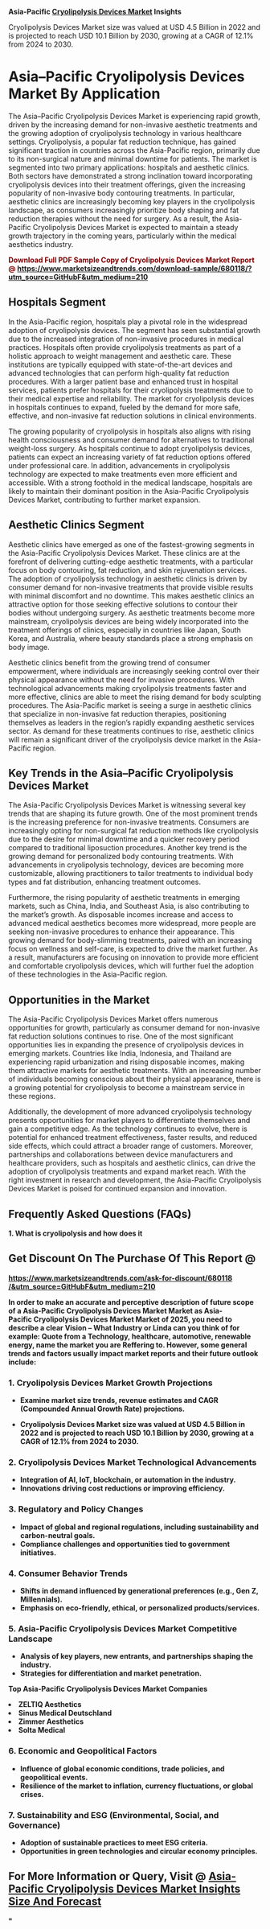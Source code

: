 <p><strong>Asia-Pacific&nbsp;<a href=""https://www.marketsizeandtrends.com/download-sample/680118/&amp;utm_source=GitHubF&amp;utm_medium=210"">Cryolipolysis Devices Market</a> Insights</strong></p><p>Cryolipolysis Devices Market size was valued at USD 4.5 Billion in 2022 and is projected to reach USD 10.1 Billion by 2030, growing at a CAGR of 12.1% from 2024 to 2030.</p><p><h1>Asia–Pacific Cryolipolysis Devices Market By Application</h1><p>The Asia–Pacific Cryolipolysis Devices Market is experiencing rapid growth, driven by the increasing demand for non-invasive aesthetic treatments and the growing adoption of cryolipolysis technology in various healthcare settings. Cryolipolysis, a popular fat reduction technique, has gained significant traction in countries across the Asia-Pacific region, primarily due to its non-surgical nature and minimal downtime for patients. The market is segmented into two primary applications: hospitals and aesthetic clinics. Both sectors have demonstrated a strong inclination toward incorporating cryolipolysis devices into their treatment offerings, given the increasing popularity of non-invasive body contouring treatments. In particular, aesthetic clinics are increasingly becoming key players in the cryolipolysis landscape, as consumers increasingly prioritize body shaping and fat reduction therapies without the need for surgery. As a result, the Asia-Pacific Cryolipolysis Devices Market is expected to maintain a steady growth trajectory in the coming years, particularly within the medical aesthetics industry.</p><p><strong><p><strong><span style="color: #800000;">Download Full PDF Sample Copy of Cryolipolysis Devices Market Report @</span>&nbsp;</strong><a href="https://www.marketsizeandtrends.com/download-sample/680118/?utm_source=GitHubF&amp;utm_medium=210" target="_blank">https://www.marketsizeandtrends.com/download-sample/680118/?utm_source=GitHubF&amp;utm_medium=210</a></p></strong></p><h2>Hospitals Segment</h2><p>In the Asia-Pacific region, hospitals play a pivotal role in the widespread adoption of cryolipolysis devices. The segment has seen substantial growth due to the increased integration of non-invasive procedures in medical practices. Hospitals often provide cryolipolysis treatments as part of a holistic approach to weight management and aesthetic care. These institutions are typically equipped with state-of-the-art devices and advanced technologies that can perform high-quality fat reduction procedures. With a larger patient base and enhanced trust in hospital services, patients prefer hospitals for their cryolipolysis treatments due to their medical expertise and reliability. The market for cryolipolysis devices in hospitals continues to expand, fueled by the demand for more safe, effective, and non-invasive fat reduction solutions in clinical environments.</p><p>The growing popularity of cryolipolysis in hospitals also aligns with rising health consciousness and consumer demand for alternatives to traditional weight-loss surgery. As hospitals continue to adopt cryolipolysis devices, patients can expect an increasing variety of fat reduction options offered under professional care. In addition, advancements in cryolipolysis technology are expected to make treatments even more efficient and accessible. With a strong foothold in the medical landscape, hospitals are likely to maintain their dominant position in the Asia-Pacific Cryolipolysis Devices Market, contributing to further market expansion.</p><h2>Aesthetic Clinics Segment</h2><p>Aesthetic clinics have emerged as one of the fastest-growing segments in the Asia-Pacific Cryolipolysis Devices Market. These clinics are at the forefront of delivering cutting-edge aesthetic treatments, with a particular focus on body contouring, fat reduction, and skin rejuvenation services. The adoption of cryolipolysis technology in aesthetic clinics is driven by consumer demand for non-invasive treatments that provide visible results with minimal discomfort and no downtime. This makes aesthetic clinics an attractive option for those seeking effective solutions to contour their bodies without undergoing surgery. As aesthetic treatments become more mainstream, cryolipolysis devices are being widely incorporated into the treatment offerings of clinics, especially in countries like Japan, South Korea, and Australia, where beauty standards place a strong emphasis on body image.</p><p>Aesthetic clinics benefit from the growing trend of consumer empowerment, where individuals are increasingly seeking control over their physical appearance without the need for invasive procedures. With technological advancements making cryolipolysis treatments faster and more effective, clinics are able to meet the rising demand for body sculpting procedures. The Asia-Pacific market is seeing a surge in aesthetic clinics that specialize in non-invasive fat reduction therapies, positioning themselves as leaders in the region’s rapidly expanding aesthetic services sector. As demand for these treatments continues to rise, aesthetic clinics will remain a significant driver of the cryolipolysis device market in the Asia-Pacific region.</p><h2>Key Trends in the Asia–Pacific Cryolipolysis Devices Market</h2><p>The Asia-Pacific Cryolipolysis Devices Market is witnessing several key trends that are shaping its future growth. One of the most prominent trends is the increasing preference for non-invasive treatments. Consumers are increasingly opting for non-surgical fat reduction methods like cryolipolysis due to the desire for minimal downtime and a quicker recovery period compared to traditional liposuction procedures. Another key trend is the growing demand for personalized body contouring treatments. With advancements in cryolipolysis technology, devices are becoming more customizable, allowing practitioners to tailor treatments to individual body types and fat distribution, enhancing treatment outcomes.</p><p>Furthermore, the rising popularity of aesthetic treatments in emerging markets, such as China, India, and Southeast Asia, is also contributing to the market’s growth. As disposable incomes increase and access to advanced medical aesthetics becomes more widespread, more people are seeking non-invasive procedures to enhance their appearance. This growing demand for body-slimming treatments, paired with an increasing focus on wellness and self-care, is expected to drive the market further. As a result, manufacturers are focusing on innovation to provide more efficient and comfortable cryolipolysis devices, which will further fuel the adoption of these technologies in the Asia-Pacific region.</p><h2>Opportunities in the Market</h2><p>The Asia-Pacific Cryolipolysis Devices Market offers numerous opportunities for growth, particularly as consumer demand for non-invasive fat reduction solutions continues to rise. One of the most significant opportunities lies in expanding the presence of cryolipolysis devices in emerging markets. Countries like India, Indonesia, and Thailand are experiencing rapid urbanization and rising disposable incomes, making them attractive markets for aesthetic treatments. With an increasing number of individuals becoming conscious about their physical appearance, there is a growing potential for cryolipolysis to become a mainstream service in these regions.</p><p>Additionally, the development of more advanced cryolipolysis technology presents opportunities for market players to differentiate themselves and gain a competitive edge. As the technology continues to evolve, there is potential for enhanced treatment effectiveness, faster results, and reduced side effects, which could attract a broader range of customers. Moreover, partnerships and collaborations between device manufacturers and healthcare providers, such as hospitals and aesthetic clinics, can drive the adoption of cryolipolysis treatments and expand market reach. With the right investment in research and development, the Asia-Pacific Cryolipolysis Devices Market is poised for continued expansion and innovation.</p><h2>Frequently Asked Questions (FAQs)</h2><p><strong>1. What is cryolipolysis and how does it</p><h2><strong>Get Discount On The Purchase Of This Report @&nbsp;</strong></h2><p><strong><a href=""https://www.marketsizeandtrends.com/ask-for-discount/680118/&amp;utm_source=GitHubF&amp;utm_medium=210"" target=""_blank"">https://www.marketsizeandtrends.com/ask-for-discount/680118<br />/&amp;utm_source=GitHubF&amp;utm_medium=210</a></strong></p><p>In order to make an accurate and perceptive description of future scope of a Asia-Pacific&nbsp;Cryolipolysis Devices Market Market as Asia-Pacific&nbsp;Cryolipolysis Devices Market Market of 2025, you need to describe a clear Vision &ndash; What Industry or Linda can you think of for example: Quote from a Technology, healthcare, automotive, renewable energy, name the market you are Reffering to. However, some general trends and factors usually impact market reports and their future outlook include:</p><h3>1.&nbsp;<strong>Cryolipolysis Devices Market Growth Projections</strong></h3><ul><li>Examine market size trends, revenue estimates and CAGR (Compounded Annual Growth Rate) projections.</li><li><p>Cryolipolysis Devices Market size was valued at USD 4.5 Billion in 2022 and is projected to reach USD 10.1 Billion by 2030, growing at a CAGR of 12.1% from 2024 to 2030.</p></li></ul><h3>2.&nbsp;<strong>Cryolipolysis Devices Market Technological Advancements</strong></h3><ul><li>Integration of AI, IoT, blockchain, or automation in the industry.</li><li>Innovations driving cost reductions or improving efficiency.</li></ul><h3>3.&nbsp;<strong>Regulatory and Policy Changes</strong></h3><ul><li>Impact of global and regional regulations, including sustainability and carbon-neutral goals.</li><li>Compliance challenges and opportunities tied to government initiatives.</li></ul><h3>4.&nbsp;<strong>Consumer Behavior Trends</strong></h3><ul><li>Shifts in demand influenced by generational preferences (e.g., Gen Z, Millennials).</li><li>Emphasis on eco-friendly, ethical, or personalized products/services.</li></ul><h3>5.&nbsp;<strong>Asia-Pacific Cryolipolysis Devices Market Competitive Landscape</strong></h3><ul><li>Analysis of key players, new entrants, and partnerships shaping the industry.</li><li>Strategies for differentiation and market penetration.</li></ul><p data-pm-slice=""1 1 []"">Top Asia-Pacific Cryolipolysis Devices Market Companies</p><div data-test-id=""""><p><li>ZELTIQ Aesthetics</li><li> Sinus Medical Deutschland</li><li> Zimmer Aesthetics</li><li> Solta Medical</li></p></div><h3>6.&nbsp;<strong>Economic and Geopolitical Factors</strong></h3><ul><li>Influence of global economic conditions, trade policies, and geopolitical events.</li><li>Resilience of the market to inflation, currency fluctuations, or global crises.</li></ul><h3>7.&nbsp;<strong>Sustainability and ESG (Environmental, Social, and Governance)</strong></h3><ul><li>Adoption of sustainable practices to meet ESG criteria.</li><li>Opportunities in green technologies and circular economy principles.</li></ul><h2><strong>For More Information or Query, Visit @&nbsp;</strong><a href=""https://www.verifiedmarketreports.com/product/cryolipolysis-devices-market/"" target=""_blank"">Asia-Pacific Cryolipolysis Devices Market Insights Size And Forecast</a></h2>"
